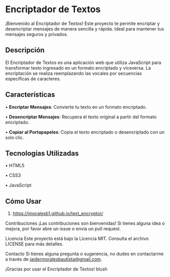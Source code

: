 # Encriptador de Textos

¡Bienvenido al Encriptador de Textos! Este proyecto te permite encriptar y desencriptar mensajes de manera sencilla y rápida. Ideal para mantener tus mensajes seguros y privados.

## Descripción

El Encriptador de Textos es una aplicación web que utiliza JavaScript para transformar texto ingresado en un formato encriptado y viceversa. La encriptación se realiza reemplazando las vocales por secuencias específicas de caracteres.

## Características

•  **Encriptar Mensajes**: Convierte tu texto en un formato encriptado.

•  **Desencriptar Mensajes**: Recupera el texto original a partir del formato encriptado.

•  **Copiar al Portapapeles**: Copia el texto encriptado o desencriptado con un solo clic.


## Tecnologías Utilizadas

•  HTML5

•  CSS3

•  JavaScript


## Cómo Usar

1. https://jmoralesb1.github.io/text_encryptor/

Contribuciones
¡Las contribuciones son bienvenidas! Si tienes alguna idea o mejora, por favor abre un issue o envía un pull request.

Licencia
Este proyecto está bajo la Licencia MIT. Consulta el archivo LICENSE para más detalles.

Contacto
Si tienes alguna pregunta o sugerencia, no dudes en contactarme a través de jaidermoralesbautista@gmail.com.


¡Gracias por usar el Encriptador de Textos! blush
